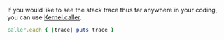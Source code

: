 If you would like to see the stack trace thus far anywhere in your coding, you can use [Kernel.caller](http://apidock.com/ruby/Kernel/caller).

``` ruby
caller.each { |trace| puts trace }
```

